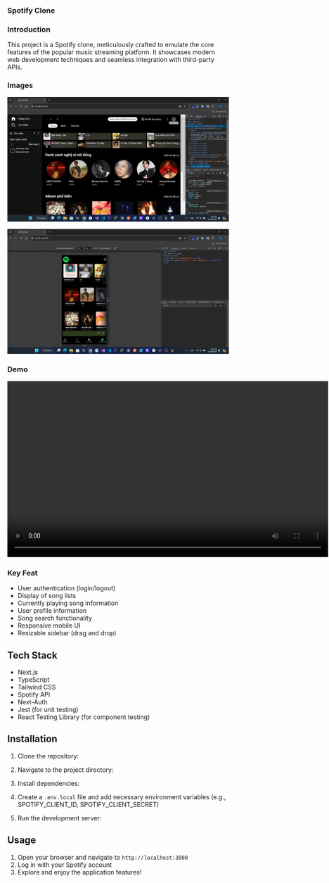 ### Spotify Clone

### Introduction

This project is a Spotify clone, meticulously crafted to emulate the core features of the popular music streaming platform. It showcases modern web development techniques and seamless integration with third-party APIs.

### Images

![Spotify clone Interface](./docs/images/Screenshot%202024-09-11%20213634.png)

![Spotify clone Interface Mobile](./docs//images/Screenshot%202024-09-11%20213240.png)

### Demo

<video width="730" height="400" controls>
<source src="./docs//videos//demo2.mp4" type="video/mp4">
</video>

### Key Feat

- User authentication (login/logout)
- Display of song lists
- Currently playing song information
- User profile information
- Song search functionality
- Responsive mobile UI
- Resizable sidebar (drag and drop)

## Tech Stack

- Next.js
- TypeScript
- Tailwind CSS
- Spotify API
- Next-Auth
- Jest (for unit testing)
- React Testing Library (for component testing)

## Installation

1. Clone the repository:
2. Navigate to the project directory:
3. Install dependencies:
4. Create a `.env.local` file and add necessary environment variables (e.g., SPOTIFY_CLIENT_ID, SPOTIFY_CLIENT_SECRET)

5. Run the development server:

## Usage

1. Open your browser and navigate to `http://localhost:3000`
2. Log in with your Spotify account
3. Explore and enjoy the application features!
